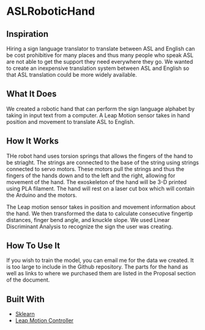 # ASLRoboticHand

## Inspiration ##
Hiring a sign language translator to translate between ASL and English can be cost prohibitive for many places and thus many people who speak ASL are not able to get the support they need everywhere they go. We wanted to create an inexpensive translation system between ASL and English so that ASL translation could be more widely available. 

## What It Does ##
We created a robotic hand that can perform the sign language alphabet by taking in input text from a computer. A Leap Motion sensor takes in hand position and movement to translate ASL to English. 

## How It Works ##
THe robot hand uses torsion springs that allows the fingers of the hand to be striaght. The strings are connected to the base of the string using strings connected to servo motors. These motors pull the strings and thus the fingers of the hands down and to the left and the right, allowing for movement of the hand. The exoskeleton of the hand will be 3-D printed using PLA filament. The hand will rest on a laser cut box which will contain the Arduino and the motors.  

The Leap motion sensor takes in position and movement information about the hand. We then transformed the data to calculate consecutive fingertip distances, finger bend angle, and knuckle slope. We used Linear Discriminant Analysis to recognize the sign the user was creating.  

## How To Use It ##
If you wish to train the model, you can email me for the data we created. It is too large to include in the Github repository. The parts for the hand as well as links to where we purchased them are listed in the Proposal section of the document. 

## Built With ##
- [Sklearn](https://scikit-learn.org/stable/)
- [Leap Motion Controller](https://www.ultraleap.com/product/leap-motion-controller/)
